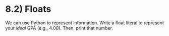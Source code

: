 # 8.2) Floats

We can use Python to represent information. Write a float literal to represent
your *ideal* GPA (e.g., 4.00). Then, print that number.
